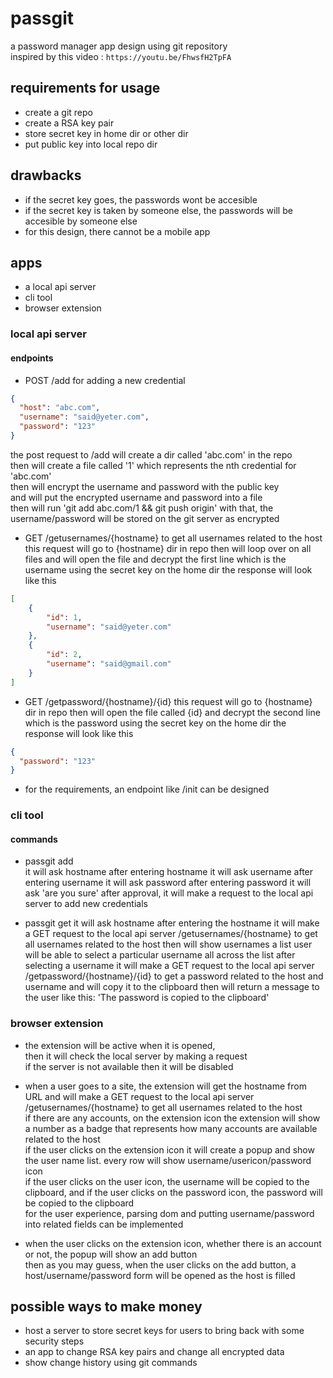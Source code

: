 # passgit

a password manager app design using git repository  
inspired by this video : `https://youtu.be/FhwsfH2TpFA`

## requirements for usage

- create a git repo
- create a RSA key pair
- store secret key in home dir or other dir
- put public key into local repo dir

## drawbacks
- if the secret key goes, the passwords wont be accesible 
- if the secret key is taken by someone else, the passwords will be accesible by someone else
- for this design, there cannot be a mobile app 

## apps
- a local api server 
- cli tool
- browser extension

### local api server

#### endpoints

- POST /add for adding a new credential

```json
{
  "host": "abc.com",
  "username": "said@yeter.com",
  "password": "123"
}
```
the post request to /add will create a dir called 'abc.com' in the repo  
then will create a file called '1'  which represents the nth credential for 'abc.com'  
then will encrypt the username and password with the public key  
and will put the encrypted username and password into a file  
then will run 'git add abc.com/1 && git push origin'
with that, the username/password will be stored on the git server as encrypted

- GET /getusernames/{hostname} to get all usernames related to the host
this request will go to {hostname} dir in repo
then will loop over on all files and will open the file and decrypt the first line which is the username using the secret key on the home dir
the response will look like this 
```json
[
    {
        "id": 1,
        "username": "said@yeter.com"
    },
    {
        "id": 2,
        "username": "said@gmail.com"
    }
]
```

- GET /getpassword/{hostname}/{id}
this request will go to {hostname} dir in repo
then will open the file called {id} and decrypt the second line which is the password using the secret key on the home dir
the response will look like this 
```json
{
  "password": "123"
}
```

- for the requirements, an endpoint like /init can be designed


### cli tool

#### commands

- passgit add  
it will ask hostname
after entering hostname
it will ask username
after entering username
it will ask password
after entering password
it will ask 'are you sure'
after approval, it will make a request to the local api server to add new credentials

- passgit get
it will ask hostname
after entering the hostname it will make a GET request to the local api server /getusernames/{hostname} to get all usernames related to the host
then will show usernames a list
user will be able to select a particular username all across the list
after selecting a username it will make a GET request to the local api server /getpassword/{hostname}/{id} to get a password related to the host and username and will copy it to the clipboard
then will return a message to the user like this: 'The password is copied to the clipboard'

### browser extension

- the extension will be active when it is opened,  
then it will check the local server by making a request  
if the server is not available then it will be disabled

- when a user goes to a site, the extension will get the hostname from URL and will make a GET request to the local api server /getusernames/{hostname} to get all usernames related to the host  
if there are any accounts, on the extension icon the extension will show a number as a badge that represents how many accounts are available related to the host  
if the user clicks on the extension icon it will create a popup and show the user name list. every row will show username/usericon/password icon  
if the user clicks on the user icon, the username will be copied to the clipboard, and if the user clicks on the password icon, the password will be copied to the clipboard  
for the user experience, parsing dom and putting username/password into related fields can be implemented 

- when the user clicks on the extension icon, whether there is an account or not, the popup will show an add button  
then as you may guess,  when the user clicks on the add button, a host/username/password form will be opened as the host is filled

## possible ways to make money 
- host a server to store secret keys for users to bring back with some security steps
- an app to change RSA key pairs and change all encrypted data
- show change history using git commands